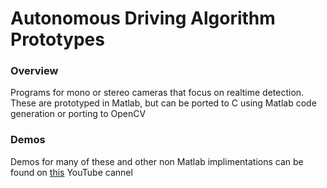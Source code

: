 # Autonomous Driving Algorithm Prototypes

### Overview
Programs for mono or stereo cameras that focus on realtime detection. These are prototyped in Matlab, but can be ported to C using Matlab code generation or porting to OpenCV

### Demos
Demos for many of these and other non Matlab implimentations can be found on [this](https://www.youtube.com/playlist?list=PLWptjpDqazOymOtZTLaiW0OCP8Qe2uAKr) YouTube cannel
